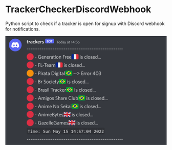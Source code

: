 # TrackerCheckerDiscordWebhook

Python script to check if a tracker is open for signup with Discord webhook for notifications.

![example](example.png)

